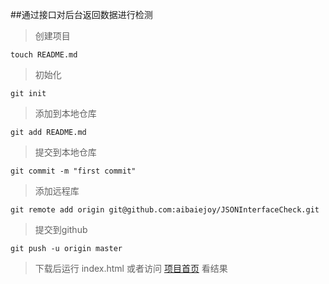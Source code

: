 ##通过接口对后台返回数据进行检测


> 创建项目

    touch README.md
> 初始化

    git init
> 添加到本地仓库

    git add README.md
> 提交到本地仓库

    git commit -m "first commit"
> 添加远程库

    git remote add origin git@github.com:aibaiejoy/JSONInterfaceCheck.git


> 提交到github

    git push -u origin master

> 下载后运行 index.html 或者访问 [项目首页]( http://aibaiejoy.github.com/JSONInterfaceCheck) 看结果
